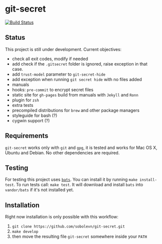 # git-secret

[![Build Status](https://secure.travis-ci.org/sobolevn/git-secret.png?branch=master)](https://travis-ci.org/sobolevn/git-secret)

## Status

This project is still under development. Current objectives:

- check all exit codes, modify if needed
- add check if the `.gitsecret` folder is ignored, raise exception in that case.
- add `trust-model` parameter to `git-secret-hide`
- add exception when running `git secret hide` with no files added
- manuals
- hooks: `pre-commit` to encrypt secret files
- static site for `gh-pages` build from manuals with `Jekyll` and `Ronn`
- plugin for `zsh`
- extra tests
- precompiled distributions for `brew` and other package managers
- styleguide for bash (?)
- сygwin support (?)


## Requirements

`git-secret` works only with `git` and `gpg`, it is tested and works for Mac OS X, Ubuntu and Debian.
No other dependencies are required.


## Testing

For testing this project uses [`bats`](1). You can install it by running `make install-test`.
To run tests call: `make test`. It will download and install `bats` into `vandor/bats` if it's not installed yet.


## Installation

Right now installation is only possible with this workflow:

1. `git clone https://github.com/sobolevn/git-secret.git`
2. `make develop`
3. then move the resulting file `git-secret` somewhere inside your `PATH`


[1]: https://github.com/sstephenson/bats
